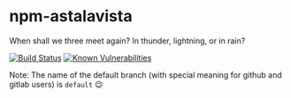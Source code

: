 # npm-astalavista
When shall we three meet again? In thunder, lightning, or in rain?

[![Build Status](https://travis-ci.org/sdrees/npm-astalavista.svg?branch=master)](https://travis-ci.org/sdrees/npm-astalavista) [![Known Vulnerabilities](https://snyk.io/test/npm/name/badge.svg)](https://snyk.io/test/npm/name)

Note: The name of the default branch (with special meaning for github and gitlab users) is `default` :wink:
